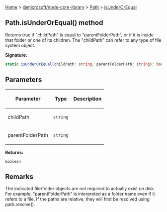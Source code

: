 [Home](./index) &gt; [@microsoft/node-core-library](./node-core-library.md) &gt; [Path](./node-core-library.path.md) &gt; [isUnderOrEqual](./node-core-library.path.isunderorequal.md)

## Path.isUnderOrEqual() method

Returns true if "childPath" is equal to "parentFolderPath", or if it is inside that folder or one of its children. The "childPath" can refer to any type of file system object.

<b>Signature:</b>

```typescript
static isUnderOrEqual(childPath: string, parentFolderPath: string): boolean;
```

## Parameters

|  <p>Parameter</p> | <p>Type</p> | <p>Description</p> |
|  --- | --- | --- |
|  <p>childPath</p> | <p>`string`</p> |  |
|  <p>parentFolderPath</p> | <p>`string`</p> |  |

<b>Returns:</b>

`boolean`

## Remarks

The indicated file/folder objects are not required to actually exist on disk. For example, "parentFolderPath" is interpreted as a folder name even if it refers to a file. If the paths are relative, they will first be resolved using path.resolve().


